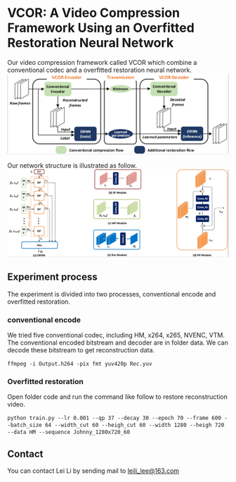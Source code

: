 # VCOR: A Video Compression Framework Using an Overfitted Restoration Neural Network


Our video compression framework called VCOR which combine a conventional codec and a overfitted restoration neural network.
![framework](./img/framework.png)

Our network structure is illustrated as follow.
![network](./img/network.png)

## Experiment process
The experiment is divided into two processes, conventional encode and overfitted restoration.
### conventional encode
We tried five conventional codec, including HM, x264, x265, NVENC, VTM. The conventional encoded bitstream and decoder are in folder data. We can decode these bitstream to get reconstruction data.
```
ffmpeg -i Output.h264 -pix fmt yuv420p Rec.yuv
```

### Overfitted restoration
Open folder code and run the command like follow to restore reconstruction video.
```
python train.py --lr 0.001 --qp 37 --decay 30 --epoch 70 --frame 600 --batch_size 64 --width_cut 60 --heigh_cut 60 --width 1280 --heigh 720 --data HM --sequence Johnny_1280x720_60
```


## Contact
You can contact Lei Li by sending mail to leili_lee@163.com